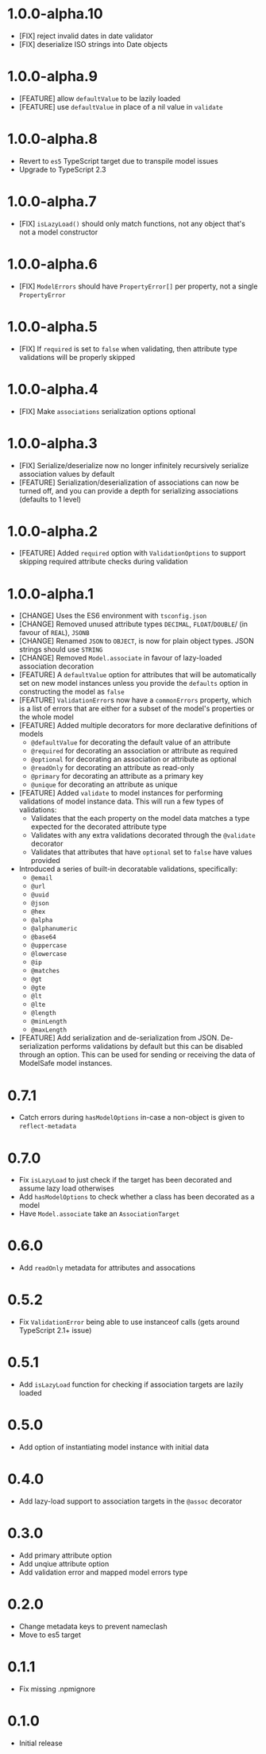 # 1.0.0-alpha.10

* [FIX] reject invalid dates in date validator
* [FIX] deserialize ISO strings into Date objects

# 1.0.0-alpha.9

* [FEATURE] allow `defaultValue` to be lazily loaded
* [FEATURE] use `defaultValue` in place of a nil value in `validate`

# 1.0.0-alpha.8

* Revert to `es5` TypeScript target due to transpile model issues
* Upgrade to TypeScript 2.3

# 1.0.0-alpha.7

* [FIX] `isLazyLoad()` should only match functions, not any object that's not a model constructor

# 1.0.0-alpha.6

* [FIX] `ModelErrors` should have `PropertyError[]` per property, not a single `PropertyError`

# 1.0.0-alpha.5

* [FIX] If `required` is set to `false` when validating, then attribute type validations will be properly skipped

# 1.0.0-alpha.4

* [FIX] Make `associations` serialization options optional

# 1.0.0-alpha.3

* [FIX] Serialize/deserialize now no longer infinitely recursively serialize association values by default
* [FEATURE] Serialization/deserialization of associations can now be turned off, and you can provide a depth
  for serializing associations (defaults to 1 level)

# 1.0.0-alpha.2

* [FEATURE] Added `required` option with `ValidationOptions` to support skipping required attribute
  checks during validation

# 1.0.0-alpha.1

* [CHANGE] Uses the ES6 environment with `tsconfig.json`
* [CHANGE] Removed unused attribute types `DECIMAL`, `FLOAT`/`DOUBLE`/ (in favour of `REAL`), `JSONB`
* [CHANGE] Renamed `JSON` to `OBJECT`, is now for plain object types. JSON strings should use `STRING`
* [CHANGE] Removed `Model.associate` in favour of lazy-loaded association decoration
* [FEATURE] A `defaultValue` option for attributes that will be automatically set on new
  model instances unless you provide the `defaults` option in constructing the model as `false`
* [FEATURE] `ValidationError`s now have a `commonErrors` property, which is a list of
  errors that are either for a subset of the model's properties or the whole model
* [FEATURE] Added multiple decorators for more declarative definitions of models
  * `@defaultValue` for decorating the default value of an attribute
  * `@required` for decorating an association or attribute as required
  * `@optional` for decorating an association or attribute as optional
  * `@readOnly` for decorating an attribute as read-only
  * `@primary` for decorating an attribute as a primary key
  * `@unique` for decorating an attribute as unique
* [FEATURE] Added `validate` to model instances for performing validations
  of model instance data. This will run a few types of validations:
  * Validates that the each property on the model data matches a type expected for the decorated attribute type
  * Validates with any extra validations decorated through the `@validate` decorator
  * Validates that attributes that have `optional` set to `false` have values provided
* Introduced a series of built-in decoratable validations, specifically:
  * `@email`
  * `@url`
  * `@uuid`
  * `@json`
  * `@hex`
  * `@alpha`
  * `@alphanumeric`
  * `@base64`
  * `@uppercase`
  * `@lowercase`
  * `@ip`
  * `@matches`
  * `@gt`
  * `@gte`
  * `@lt`
  * `@lte`
  * `@length`
  * `@minLength`
  * `@maxLength`
* [FEATURE] Add serialization and de-serialization from JSON. De-serialization performs
  validations by default but this can be disabled through an option.
  This can be used for sending or receiving the data of ModelSafe model instances.

# 0.7.1

* Catch errors during `hasModelOptions` in-case a non-object is given to `reflect-metadata`

# 0.7.0

* Fix `isLazyLoad` to just check if the target has been decorated and assume lazy load otherwises
* Add `hasModelOptions` to check whether a class has been decorated as a model
* Have `Model.associate` take an `AssociationTarget`

# 0.6.0

* Add `readOnly` metadata for attributes and assocations

# 0.5.2

* Fix `ValidationError` being able to use instanceof calls (gets around TypeScript 2.1+ issue)

# 0.5.1

* Add `isLazyLoad` function for checking if association targets are lazily loaded

# 0.5.0

* Add option of instantiating model instance with initial data

# 0.4.0

* Add lazy-load support to association targets in the `@assoc` decorator

# 0.3.0

* Add primary attribute option
* Add unqiue attribute option
* Add validation error and mapped model errors type

# 0.2.0

* Change metadata keys to prevent nameclash
* Move to es5 target

# 0.1.1

* Fix missing .npmignore

# 0.1.0

* Initial release
